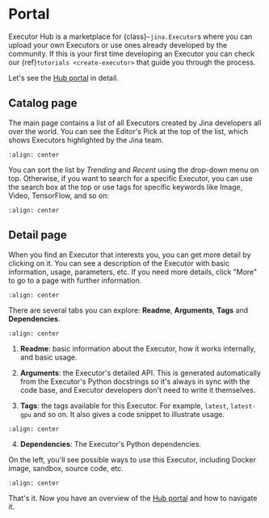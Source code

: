 # Portal

Executor Hub is a marketplace for {class}`~jina.Executor`s where you can upload your own Executors or use ones already developed by the community. If this is your first time developing an Executor you can check our {ref}`tutorials <create-executor>` that guide you through the process.
 
Let's see the [Hub portal](https://cloud.jina.ai) in detail.

## Catalog page

The main page contains a list of all Executors created by Jina developers all over the world. You can see the Editor's Pick at the top of the list, which shows Executors highlighted by the Jina team. 

```{figure} ../../../../../.github/hub-website-list.png
:align: center
```

You can sort the list by *Trending* and *Recent* using the drop-down menu on top. Otherwise, if you want to search for a specific Executor, you can use the search box at the top or use tags for specific keywords like Image, Video, TensorFlow, and so on:

```{figure} ../../../../../.github/hub-website-search-2.png
:align: center
```

## Detail page

When you find an Executor that interests you, you can get more detail by clicking on it. You can see a description of the Executor with basic information, usage, parameters, etc. If you need more details, click "More" to go to a page with further information. 

```{figure} ../../../../../.github/hub-website-detail.png
:align: center
```

There are several tabs you can explore: **Readme**, **Arguments**, **Tags** and **Dependencies**.

```{figure} ../../../../../.github/hub-website-detail-arguments.png
:align: center
```

1. **Readme**: basic information about the Executor, how it works internally, and basic usage.

2. **Arguments**: the Executor's detailed API. This is generated automatically from the Executor's Python docstrings so it's always in sync with the code base, and Executor developers don't need to write it themselves.

3. **Tags**: the tags available for this Executor. For example, `latest`, `latest-gpu` and so on. It also gives a code snippet to illustrate usage.

```{figure} ../../../../../.github/hub-website-detail-tag.png
:align: center
```

4. **Dependencies**: The Executor's Python dependencies.

On the left, you'll see possible ways to use this Executor, including Docker image, sandbox, source code, etc.

```{figure} ../../../../../.github/hub-website-usage.png
:align: center
```

That's it. Now you have an overview of the [Hub portal](https://cloud.jina.ai) and how to navigate it. 
